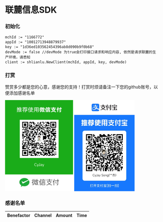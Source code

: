 # 联麓信息SDK

### 初始化

```
mchId := "1166772"
appId := "10012713948879937"
key := "1d36ed103562454396ab8d090b9f0b68"
devMode := false //devMode 为true会打印接口请求和响应内容, 依然是请求联麓的生产环境，请悉知
client := shlianlu.NewClient(mchId, appId, key, devMode)
```

### 打赏

赞赏多少都是您的心意，感谢您的支持！打赏时烦请备注一下您的github账号，以便添加感谢名单

<img src="./image/微信收款码.jpg" height="300"> <img src="./image/支付宝收款码.jpg" height="300">

### 感谢名单

| Benefactor                                  | Channel | Amount | Time       |
|---------------------------------------------|---------|--------|------------|

